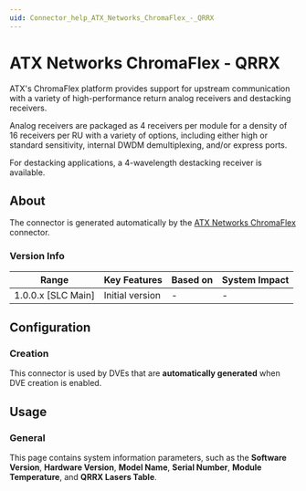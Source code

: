 ```yaml
---
uid: Connector_help_ATX_Networks_ChromaFlex_-_QRRX
---
```


# ATX Networks ChromaFlex - QRRX

ATX's ChromaFlex platform provides support for upstream communication with a variety of high-performance return analog receivers and destacking receivers.

Analog receivers are packaged as 4 receivers per module for a density of 16 receivers per RU with a variety of options, including either high or standard sensitivity, internal DWDM demultiplexing, and/or express ports.

For destacking applications, a 4-wavelength destacking receiver is available.

## About

The connector is generated automatically by the [ATX Networks ChromaFlex](xref:Connector_help_ATX_Networks_ChromaFlex) connector.

### Version Info

| Range                | Key Features     | Based on     | System Impact     |
|----------------------|------------------|--------------|-------------------|
| 1.0.0.x [SLC Main]   | Initial version  | -            | -                 |

## Configuration

### Creation

This connector is used by DVEs that are **automatically generated** when DVE creation is enabled.

## Usage

### General

This page contains system information parameters, such as the **Software Version**, **Hardware Version**, **Model Name**, **Serial Number**, **Module Temperature**, and **QRRX Lasers Table**.
